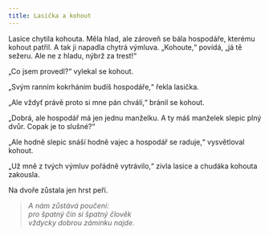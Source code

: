 ```yaml
---
title: Lasička a kohout
---
```


  

Lasice chytila kohouta. Měla hlad, ale zároveň se bála hospodáře, kterému kohout patřil. A tak ji napadla chytrá výmluva. „Kohoute,“ povídá, „já tě sežeru. Ale ne z hladu, nýbrž za trest!“

„Co jsem provedl?“ vylekal se kohout.

„Svým ranním kokrháním budíš hospodáře,“ řekla lasička.

„Ale vždyť právě proto si mne pán chválí,“ bránil se kohout.

„Dobrá, ale hospodář má jen jednu manželku. A ty máš manželek slepic plný dvůr. Copak je to slušné?“

„Ale hodně slepic snáší hodně vajec a hospodář se raduje,“ vysvětloval kohout.

„Už mně z tvých výmluv pořádně vytrávilo,“ zívla lasice a chudáka kohouta zakousla.

Na dvoře zůstala jen hrst peří.

> _A nám zůstává poučení:  
> pro špatný čin si špatný člověk  
> vždycky dobrou záminku najde._
